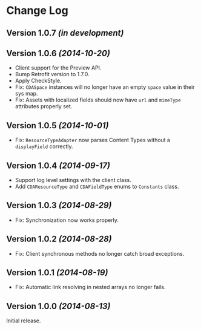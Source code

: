 Change Log
==========

Version 1.0.7 *(in development)*
--------------------------------


Version 1.0.6 *(2014-10-20)*
----------------------------

 * Client support for the Preview API.
 * Bump Retrofit version to 1.7.0.
 * Apply CheckStyle.
 * Fix: `CDASpace` instances will no longer have an empty `space` value in their sys map.
 * Fix: Assets with localized fields should now have `url` and `mimeType` attributes properly set.


Version 1.0.5 *(2014-10-01)*
----------------------------

 * Fix: `ResourceTypeAdapter` now parses Content Types without a `displayField` correctly.


Version 1.0.4 *(2014-09-17)*
----------------------------

 * Support log level settings with the client class.
 * Add `CDAResourceType` and `CDAFieldType` enums to `Constants` class.


Version 1.0.3 *(2014-08-29)*
----------------------------

 * Fix: Synchronization now works properly.


Version 1.0.2 *(2014-08-28)*
----------------------------

 * Fix: Client synchronous methods no longer catch broad exceptions.


Version 1.0.1 *(2014-08-19)*
----------------------------

 * Fix: Automatic link resolving in nested arrays no longer fails.


Version 1.0.0 *(2014-08-13)*
----------------------------

Initial release.
